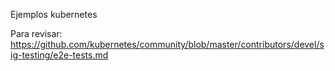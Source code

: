 Ejemplos kubernetes

Para revisar: https://github.com/kubernetes/community/blob/master/contributors/devel/sig-testing/e2e-tests.md
